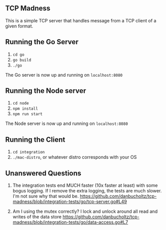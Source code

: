 ## TCP Madness

This is a simple TCP server that handles message from a TCP client of a given format.

## Running the Go Server
1. `cd go`
2. `go build`
3. `./go`

The Go server is now up and running on `localhost:8080`

## Running the Node server
1. `cd node`
2. `npm install`
3. `npm run start`

The Node server is now up and running on `localhost:8080`

## Running the Client
1. `cd integration`
2. `./mac-distro`, or whatever distro corresponds with your OS

## Unanswered Questions
1. The integration tests end MUCH faster (10x faster at least) with some bogus logging. If I remove the extra logging, the tests are much slower. I'm not sure why that would be.
https://github.com/danbucholtz/tcp-madness/blob/integration-tests/go/tcp-server.go#L49

2. Am I using the mutex correctly? I lock and unlock around all read and writes of the data store
https://github.com/danbucholtz/tcp-madness/blob/integration-tests/go/data-access.go#L7

